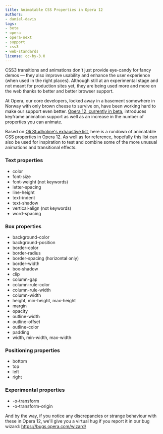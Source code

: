 ```yaml
---
title: Animatable CSS Properties in Opera 12
authors:
- daniel-davis
tags:
- beta
- opera
- opera-next
- support
- css3
- web-standards
license: cc-by-3.0
---
```


<p>CSS3 transitions and animations don&#39;t just provide eye-candy for fancy demos &#x2014; they also improve usability and enhance the user experience (when used in the right places). Although still at an experimental stage and not meant for production sites yet, they are being used more and more on the web thanks to better and better browser support.</p>
<p>At Opera, our core developers, locked away in a basement somewhere in Norway with only brown cheese to survive on, have been working hard to make our support even better. <a href="https://www.opera.com/browser/next/">Opera 12, currently in beta</a>, introduces keyframe animation support as well as an increase in the number of properties you can animate.</p>
<p>Based on <a href="http://oli.jp/2010/css-animatable-properties/">Oli Studholme&#39;s exhaustive list</a>, here is a rundown of animatable CSS properties in Opera 12. As well as for reference, hopefully this list can also be used for inspiration to test and combine some of the more unusual animations and transitional effects.</p>
<h3>Text properties</h3>
<ul>
	<li>color</li>
	<li>font-size</li>
	<li>font-weight (not keywords)</li>
	<li>letter-spacing</li>
	<li>line-height</li>
	<li>text-indent</li>
	<li>text-shadow</li>
	<li>vertical-align (not keywords)</li>
	<li>word-spacing</li>
</ul>
<h3>Box properties</h3>
<ul>
	<li>background-color</li>
	<li>background-position</li>
	<li>border-color</li>
	<li>border-radius</li>
	<li>border-spacing (horizontal only)</li>
	<li>border-width</li>
	<li>box-shadow</li>
	<li>clip</li>
	<li>column-gap</li>
	<li>column-rule-color</li>
	<li>column-rule-width</li>
	<li>column-width</li>
	<li>height, min-height, max-height</li>
	<li>margin</li>
	<li>opacity</li>
	<li>outline-width</li>
	<li>outline-offset</li>
	<li>outline-color</li>
	<li>padding</li>
	<li>width, min-width, max-width</li>
</ul>
<h3>Positioning properties</h3>
<ul>
	<li>bottom</li>
	<li>top</li>
	<li>left</li>
	<li>right</li>
</ul>
<h3>Experimental properties</h3>
<ul>
	<li>-o-transform</li>
	<li>-o-transform-origin</li>
</ul>
<p>And by the way, if you notice any discrepancies or strange behaviour with these in Opera 12, we&#39;ll give you a virtual hug if you report it in our bug wizard: <a href="https://bugs.opera.com/wizard/">https://bugs.opera.com/wizard/</a></p>
